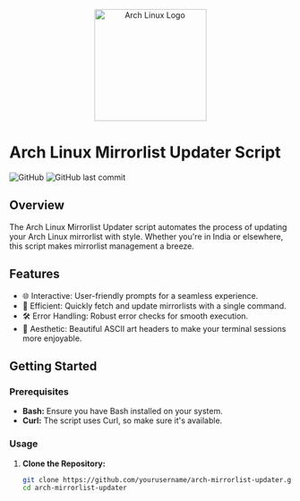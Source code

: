 <div align="center">
  <img src="https://www.archlinux.org/static/logos/archlinux-logo-dark-90dpi.ebdee92a15b3.png" alt="Arch Linux Logo" width="200" height="200">
</div>

# Arch Linux Mirrorlist Updater Script

![GitHub](https://img.shields.io/github/license/yourusername/arch-mirrorlist-updater)
![GitHub last commit](https://img.shields.io/github/last-commit/yourusername/arch-mirrorlist-updater)

## Overview

The Arch Linux Mirrorlist Updater script automates the process of updating your Arch Linux mirrorlist with style. Whether you're in India or elsewhere, this script makes mirrorlist management a breeze.

## Features

- 🌐 Interactive: User-friendly prompts for a seamless experience.
- 🚀 Efficient: Quickly fetch and update mirrorlists with a single command.
- 🛠️ Error Handling: Robust error checks for smooth execution.
- 🎨 Aesthetic: Beautiful ASCII art headers to make your terminal sessions more enjoyable.

## Getting Started

### Prerequisites

- **Bash:** Ensure you have Bash installed on your system.
- **Curl:** The script uses Curl, so make sure it's available.

### Usage

1. **Clone the Repository:**

   ```bash
   git clone https://github.com/yourusername/arch-mirrorlist-updater.git
   cd arch-mirrorlist-updater

